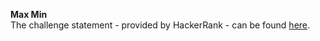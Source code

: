 **Max Min**
<br>
The challenge statement - provided by HackerRank -  can be found [here](https://www.hackerrank.com/challenges/one-month-preparation-kit-angry-children/problem).